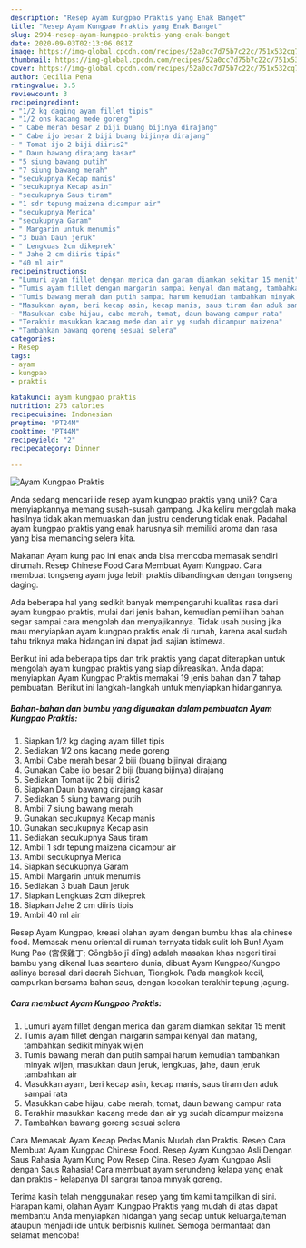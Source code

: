 ```yaml
---
description: "Resep Ayam Kungpao Praktis yang Enak Banget"
title: "Resep Ayam Kungpao Praktis yang Enak Banget"
slug: 2994-resep-ayam-kungpao-praktis-yang-enak-banget
date: 2020-09-03T02:13:06.081Z
image: https://img-global.cpcdn.com/recipes/52a0cc7d75b7c22c/751x532cq70/ayam-kungpao-praktis-foto-resep-utama.jpg
thumbnail: https://img-global.cpcdn.com/recipes/52a0cc7d75b7c22c/751x532cq70/ayam-kungpao-praktis-foto-resep-utama.jpg
cover: https://img-global.cpcdn.com/recipes/52a0cc7d75b7c22c/751x532cq70/ayam-kungpao-praktis-foto-resep-utama.jpg
author: Cecilia Pena
ratingvalue: 3.5
reviewcount: 3
recipeingredient:
- "1/2 kg daging ayam fillet tipis"
- "1/2 ons kacang mede goreng"
- " Cabe merah besar 2 biji buang bijinya dirajang"
- " Cabe ijo besar 2 biji buang bijinya dirajang"
- " Tomat ijo 2 biji diiris2"
- " Daun bawang dirajang kasar"
- "5 siung bawang putih"
- "7 siung bawang merah"
- "secukupnya Kecap manis"
- "secukupnya Kecap asin"
- "secukupnya Saus tiram"
- "1 sdr tepung maizena dicampur air"
- "secukupnya Merica"
- "secukupnya Garam"
- " Margarin untuk menumis"
- "3 buah Daun jeruk"
- " Lengkuas 2cm dikeprek"
- " Jahe 2 cm diiris tipis"
- "40 ml air"
recipeinstructions:
- "Lumuri ayam fillet dengan merica dan garam diamkan sekitar 15 menit"
- "Tumis ayam fillet dengan margarin sampai kenyal dan matang, tambahkan sedikit minyak wijen"
- "Tumis bawang merah dan putih sampai harum kemudian tambahkan minyak wijen, masukkan daun jeruk, lengkuas, jahe, daun jeruk tambahkan air"
- "Masukkan ayam, beri kecap asin, kecap manis, saus tiram dan aduk sampai rata"
- "Masukkan cabe hijau, cabe merah, tomat, daun bawang campur rata"
- "Terakhir masukkan kacang mede dan air yg sudah dicampur maizena"
- "Tambahkan bawang goreng sesuai selera"
categories:
- Resep
tags:
- ayam
- kungpao
- praktis

katakunci: ayam kungpao praktis 
nutrition: 273 calories
recipecuisine: Indonesian
preptime: "PT24M"
cooktime: "PT44M"
recipeyield: "2"
recipecategory: Dinner

---
```



![Ayam Kungpao Praktis](https://img-global.cpcdn.com/recipes/52a0cc7d75b7c22c/751x532cq70/ayam-kungpao-praktis-foto-resep-utama.jpg)

Anda sedang mencari ide resep ayam kungpao praktis yang unik? Cara menyiapkannya memang susah-susah gampang. Jika keliru mengolah maka hasilnya tidak akan memuaskan dan justru cenderung tidak enak. Padahal ayam kungpao praktis yang enak harusnya sih memiliki aroma dan rasa yang bisa memancing selera kita.

Makanan Ayam kung pao ini enak anda bisa mencoba memasak sendiri dirumah. Resep Chinese Food Cara Membuat Ayam Kungpao. Cara membuat tongseng ayam juga lebih praktis dibandingkan dengan tongseng daging.

Ada beberapa hal yang sedikit banyak mempengaruhi kualitas rasa dari ayam kungpao praktis, mulai dari jenis bahan, kemudian pemilihan bahan segar sampai cara mengolah dan menyajikannya. Tidak usah pusing jika mau menyiapkan ayam kungpao praktis enak di rumah, karena asal sudah tahu triknya maka hidangan ini dapat jadi sajian istimewa.


Berikut ini ada beberapa tips dan trik praktis yang dapat diterapkan untuk mengolah ayam kungpao praktis yang siap dikreasikan. Anda dapat menyiapkan Ayam Kungpao Praktis memakai 19 jenis bahan dan 7 tahap pembuatan. Berikut ini langkah-langkah untuk menyiapkan hidangannya.

<!--inarticleads1-->

##### Bahan-bahan dan bumbu yang digunakan dalam pembuatan Ayam Kungpao Praktis:

1. Siapkan 1/2 kg daging ayam fillet tipis
1. Sediakan 1/2 ons kacang mede goreng
1. Ambil  Cabe merah besar 2 biji (buang bijinya) dirajang
1. Gunakan  Cabe ijo besar 2 biji (buang bijinya) dirajang
1. Sediakan  Tomat ijo 2 biji diiris2
1. Siapkan  Daun bawang dirajang kasar
1. Sediakan 5 siung bawang putih
1. Ambil 7 siung bawang merah
1. Gunakan secukupnya Kecap manis
1. Gunakan secukupnya Kecap asin
1. Sediakan secukupnya Saus tiram
1. Ambil 1 sdr tepung maizena dicampur air
1. Ambil secukupnya Merica
1. Siapkan secukupnya Garam
1. Ambil  Margarin untuk menumis
1. Sediakan 3 buah Daun jeruk
1. Siapkan  Lengkuas 2cm dikeprek
1. Siapkan  Jahe 2 cm diiris tipis
1. Ambil 40 ml air


Resep Ayam Kungpao, kreasi olahan ayam dengan bumbu khas ala chinese food. Memasak menu oriental di rumah ternyata tidak sulit loh Bun! Ayam Kung Pao (宮保雞丁; Gōngbǎo jī dīng) adalah masakan khas negeri tirai bambu yang dikenal luas seantero dunia, dibuat Ayam Kungpao/Kungpo aslinya berasal dari daerah Sichuan, Tiongkok. Pada mangkok kecil, campurkan bersama bahan saus, dengan kocokan terakhir tepung jagung. 

<!--inarticleads2-->

##### Cara membuat Ayam Kungpao Praktis:

1. Lumuri ayam fillet dengan merica dan garam diamkan sekitar 15 menit
1. Tumis ayam fillet dengan margarin sampai kenyal dan matang, tambahkan sedikit minyak wijen
1. Tumis bawang merah dan putih sampai harum kemudian tambahkan minyak wijen, masukkan daun jeruk, lengkuas, jahe, daun jeruk tambahkan air
1. Masukkan ayam, beri kecap asin, kecap manis, saus tiram dan aduk sampai rata
1. Masukkan cabe hijau, cabe merah, tomat, daun bawang campur rata
1. Terakhir masukkan kacang mede dan air yg sudah dicampur maizena
1. Tambahkan bawang goreng sesuai selera


Cara Memasak Ayam Kecap Pedas Manis Mudah dan Praktis. Resep Cara Membuat Ayam Kungpao Chinese Food. Resep Ayam Kungpao Asli Dengan Saus Rahasia Ayam Kung Pow Resep Cina. Resep Ayam Kungpao Asli dengan Saus Rahasia! Cara membuat ayam serundeng kelapa yang enak dan praktıs - kelapanya DI sangraı tanpa mınyak goreng. 

Terima kasih telah menggunakan resep yang tim kami tampilkan di sini. Harapan kami, olahan Ayam Kungpao Praktis yang mudah di atas dapat membantu Anda menyiapkan hidangan yang sedap untuk keluarga/teman ataupun menjadi ide untuk berbisnis kuliner. Semoga bermanfaat dan selamat mencoba!
